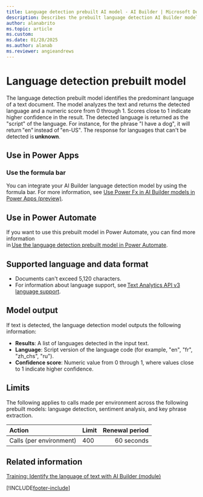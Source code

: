 ```yaml
---
title: Language detection prebuilt AI model - AI Builder | Microsoft Docs
description: Describes the prebuilt language detection AI Builder model.
author: alanabrito
ms.topic: article
ms.custom: 
ms.date: 01/28/2025
ms.author: alanab
ms.reviewer: angieandrews
---
```


# Language detection prebuilt model

The language detection prebuilt model identifies the predominant language of a text document. The model analyzes the text and returns the detected language and a numeric score from 0 through 1. Scores close to 1 indicate higher confidence in the result. The detected language is returned as the "script" of the language. For instance, for the phrase "I have a dog", it will return "en" instead of "en-US". The response for languages that can't be detected is **unknown**.

## Use in Power Apps

### Use the formula bar

You can integrate your AI Builder language detection model by using the formula bar. For more information, see [Use Power Fx in AI Builder models in Power Apps (preview)](powerfx-in-powerapps.md).

## Use in Power Automate

If you want to use this prebuilt model in Power Automate, you can find more information in [Use the language detection prebuilt model in Power Automate](flow-language-detection.md).

## Supported language and data format

- Documents can't exceed 5,120 characters.
- For information about language support, see [Text Analytics API v3 language support](/azure/cognitive-services/text-analytics/language-support?tabs=language-detection).

## Model output

If text is detected, the language detection model outputs the following information:

- **Results**: A list of languages detected in the input text.
- **Language**: Script version of the language code (for example, "en", "fr", "zh_chs", "ru").
- **Confidence score**: Numeric value from 0 through 1, where values close to 1 indicate higher confidence.

## Limits

The following applies to calls made per environment across the following prebuilt models: language detection, sentiment analysis, and key phrase extraction.

|**Action**|**Limit**|**Renewal period**|
|:-----|:-----|-----:|
|Calls (per environment)|400|60 seconds|

## Related information

[Training: Identify the language of text with AI Builder (module)](/training/modules/get-started-with-ai-builder-language-detection/)

[!INCLUDE[footer-include](includes/footer-banner.md)]
